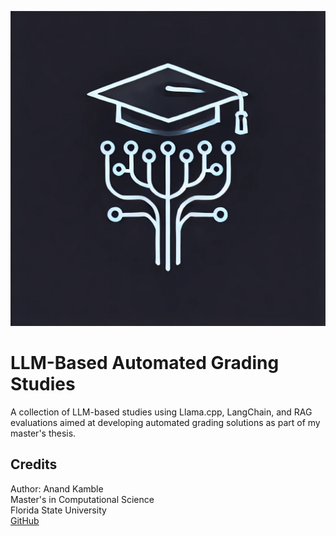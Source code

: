 ![Logo](./logo)
# LLM-Based Automated Grading Studies

A collection of LLM-based studies using Llama.cpp, LangChain, and RAG evaluations aimed at developing automated grading solutions as part of my master's thesis.

## Credits
Author: Anand Kamble  
Master's in Computational Science  
Florida State University  
[GitHub](https://github.com/anand-kamble)
